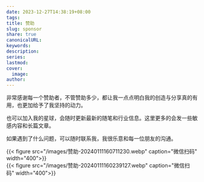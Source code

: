 ```yaml
---
date: 2023-12-27T14:38:19+08:00
tags: 
title: 赞助
slug: sponsor
share: true
canonicalURL: 
keywords: 
description: 
series: 
lastmod: 
cover:
  image: 
author: 
---
```


  
非常感谢每一个赞助者，不管赞助多少，都让我一点点明白我的创造与分享真的有用，也更加给予了我坚持的动力。  

也可以加入我的星球，会随时更新最新的随笔和行业信息。这里更多的会发一些敏感内容和长篇文章。

如果遇到了什么问题，可以随时联系我，我很乐意和每一位朋友的沟通。
  
{{< figure src="/images/赞助-20240111160711230.webp" caption="微信扫码" width="400">}}  
{{< figure src="/images/赞助-20240111160239127.webp" caption="微信扫码" width="400">}}  



